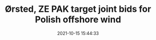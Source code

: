 ---
"title": "Ørsted, ZE PAK target joint bids for Polish offshore wind"
"date": "2021-10-15 15:44:33"
"feed_name": "OFFSHOREMAG"
"feed_website": "https://www.offshore-mag.com/"
"feed_rss": "https://www.offshore-mag.com/__rss/website-scheduled-content.xml?input=%7B%22sectionAlias%22%3A%22home%22%7D"
"link": "https://www.offshore-mag.com/renewable-energy/article/14212287/rsted-ze-pak-target-joint-bids-for-polish-offshore-wind"
"source": "None"
"file": "_posts/2021-1-1-2461b84a3710e9e3871582e1d3732a40dbc7d1e9.md"
"accident": "0"
"drilling": "0"
"dead": "0"
"injured": "0"
"arrested": "0"
"place": "unknown place"
"where": "unknown site"
"causes": "unknown"
"place_uri": "unknown place"
---
